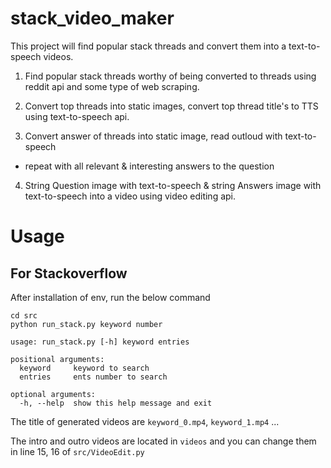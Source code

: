 # stack_video_maker
This project will find popular stack threads and convert them into a text-to-speech videos. 

1. Find popular stack threads worthy of being converted to threads using reddit api and some type of web scraping.

2. Convert top threads into static images, convert top thread title's to TTS using text-to-speech api. 

3. Convert answer of threads into static image, read outloud with text-to-speech
  - repeat with all relevant & interesting answers to the question 

4. String Question image with text-to-speech & string Answers image with text-to-speech into a video using video editing api. 



# Usage

## For Stackoverflow
After installation of env, run the below command

```
cd src
python run_stack.py keyword number
```
    usage: run_stack.py [-h] keyword entries

    positional arguments:
      keyword     keyword to search
      entries     ents number to search

    optional arguments:
      -h, --help  show this help message and exit

The title of generated videos are `keyword_0.mp4`, `keyword_1.mp4` ...

The intro and outro videos are located in `videos` and you can change them in line 15, 16 of `src/VideoEdit.py`